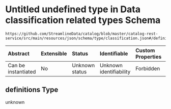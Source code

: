 # Untitled undefined type in Data classification related types Schema

```text
https://github.com/StreamlineData/catalog/blob/master/catalog-rest-service/src/main/resources/json/schema/type/classification.json#/definitions
```

| Abstract | Extensible | Status | Identifiable | Custom Properties | Additional Properties | Access Restrictions | Defined In |
| :--- | :--- | :--- | :--- | :--- | :--- | :--- | :--- |
| Can be instantiated | No | Unknown status | Unknown identifiability | Forbidden | Allowed | none | [classification.json\*](https://github.com/parthp2107/jsonTesting/tree/982c19ce17ac8d846e924786a3bf1598f2ce11b7/Types/out/type/classification.json) |

## definitions Type

unknown

